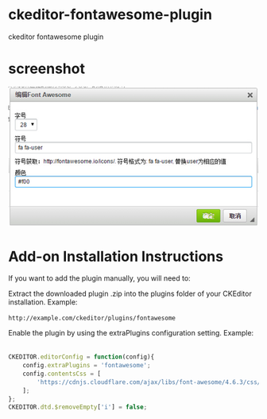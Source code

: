 # ckeditor-fontawesome-plugin
ckeditor fontawesome plugin

# screenshot

![image](https://github.com/chaegumi/ckeditor-fontawesome-plugin/raw/master/screenshot/fontawesome.jpg)

# Add-on Installation Instructions
If you want to add the plugin manually, you will need to:

Extract the downloaded plugin .zip into the plugins folder of your CKEditor installation. Example:

`http://example.com/ckeditor/plugins/fontawesome`

Enable the plugin by using the extraPlugins configuration setting. Example:

```javascript

CKEDITOR.editorConfig = function(config){
	config.extraPlugins = 'fontawesome';
	config.contentsCss = [
		'https://cdnjs.cloudflare.com/ajax/libs/font-awesome/4.6.3/css/font-awesome.min.css'
	];
};	
CKEDITOR.dtd.$removeEmpty['i'] = false;	
	
```
